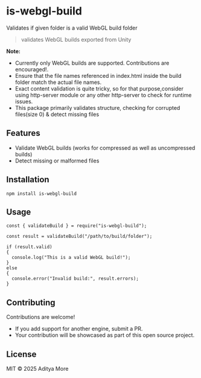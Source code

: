 # is-webgl-build
Validates if given folder is a valid WebGL build folder
> validates WebGL builds exported from Unity

**Note:** 
- Currently only WebGL builds are supported. Contributions are encouraged!.
- Ensure that the file names referenced in index.html inside the build folder match the actual file names.
- Exact content validation is quite tricky, so for that purpose,consider using http-server module or any other http-server to check for runtime issues.
- This package primarily validates structure, checking for corrupted files(size 0) & detect missing files

## Features
- Validate WebGL builds (works for compressed as well as uncompressed builds)
- Detect missing or malformed files

## Installation
`npm install is-webgl-build`

## Usage
```
const { validateBuild } = require("is-webgl-build");

const result = validateBuild("/path/to/build/folder");

if (result.valid) 
{
  console.log("This is a valid WebGL build!");
}
else
{
  console.error("Invalid build:", result.errors);
}
```

## Contributing
Contributions are welcome!
- If you add support for another engine, submit a PR.
- Your contribution will be showcased as part of this open source project.

## License
MIT © 2025 Aditya More
